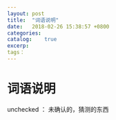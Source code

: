 ```yaml
---
layout: post
title:  "词语说明"
date:   2018-02-26 15:38:57 +0800
categories:
catalog:    true
excerp:
tags：
---
```

# 词语说明

unchecked ： 未确认的，猜测的东西